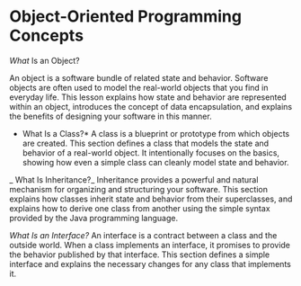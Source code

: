 # Object-Oriented Programming Concepts

_What_ Is an Object?

 An object is a software bundle of related state and behavior. Software objects are often used to model the real-world objects that you find in everyday life. This lesson explains how state and behavior are represented within an object, introduces the concept of data encapsulation, and explains the benefits of designing your software in this manner.
 
 * What Is a Class?*
 A class is a blueprint or prototype from which objects are created. This section defines a class that models the state and behavior of a real-world object. It intentionally focuses on the basics, showing how even a simple class can cleanly model state and behavior.
 
 _ What Is Inheritance?_
 Inheritance provides a powerful and natural mechanism for organizing and structuring your software. This section explains how classes inherit state and behavior from their superclasses, and explains how to derive one class from another using the simple syntax provided by the Java programming language.
 
 _What Is an Interface?_
 An interface is a contract between a class and the outside world. When a class implements an interface, it promises to provide the behavior published by that interface. This section defines a simple interface and explains the necessary changes for any class that implements it.
